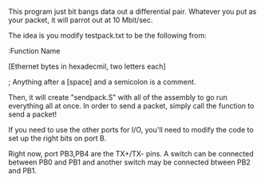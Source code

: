 This program just bit bangs data out a differential pair.
Whatever you put as your packet, it will parrot out at 
10 Mbit/sec.

The idea is you modify testpack.txt to be the following from:

:Function Name

[Ethernet bytes in hexadecmil, two letters each]

 ; Anything after a [space] and a semicolon is a comment.


Then, it will create "sendpack.S" with all of the assembly
to go run everything all at once.  In order to send a packet,
simply call the function to send a packet!


If you need to use the other ports for I/O, you'll need
to modify the code to set up the right bits on port B.

Right now, port PB3,PB4 are the TX+/TX- pins.
A switch can be connected between PB0 and PB1
and another switch may be connected btween PB2 and PB1.


